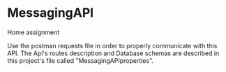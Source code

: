 # MessagingAPI
Home assignment

Use the postman requests file in order to properly communicate with this API.
The Api's routes description and Database schemas are described in this project's file called "MessagingAPIproperties".

